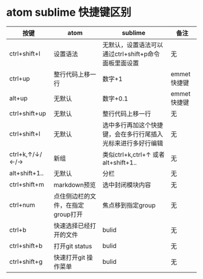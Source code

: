 # atom sublime 快捷键区别

|       按键         |            atom                  |          sublime                                             |        备注       |
|--------------------|----------------------------------|--------------------------------------------------------------|-------------------|
|   ctrl+shift+l     | 设置语法                         | 无默认，设置语法可以通过ctrl+shift+p命令面板里面设置         |         无        |
|   ctrl+up          | 整行代码上移一行                 | 数字+1                                                       |     emmet快捷键   |
|   alt+up           | 无默认                           | 数字+0.1                                                     |     emmet快捷键   |
|   ctrl+shift+up    | 无默认                           | 整行代码上移一行                                             |         无        |
|   ctrl+shift+l     | 无默认                           | 选中多行再加这个快捷键，会在多行行尾插入光标来进行多好行编辑 |         无        |
|  ctrl+k,↑/↓/←/→    | 新组                             | 类似ctrl+k,ctrl+↑ 或者 alt+shift+1..                         |         无        |
|  alt+shift+1..     | 无默认                           | 分栏                                                         |         无        |
|  ctrl+shift+m      | markdown预览                     | 选中封闭模块内容                                             |         无        |
|  ctrl+num          | 点住侧边栏的文件，在指定group打开| 焦点移到指定group                                            |         无        |
|  ctrl+b            |  快速选择已经打开的文件          | bulid                                                        |         无        |
|  ctrl+shift+b      |  打开git status                  | bulid                                                        |         无        |
|  ctrl+shift+g      |  快速打开git 操作菜单            | bulid                                                        |         无        |